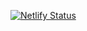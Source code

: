 [![Netlify Status](https://api.netlify.com/api/v1/badges/43a17134-67ac-43f5-8454-065363b9504e/deploy-status)](https://app.netlify.com/sites/zippy-biscotti-1f7a5f/deploys)

